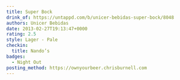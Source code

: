 ```yaml
---
title: Super Bock
drink_of: https://untappd.com/b/unicer-bebidas-super-bock/8048
authors: Unicer Bebidas
date: 2013-02-27T19:13:47+0000
rating: 2.5
style: Lager - Pale
checkin:
  title: Nando’s
badges:
  - Night Out
posting_method: https://ownyourbeer.chrisburnell.com
---
```

